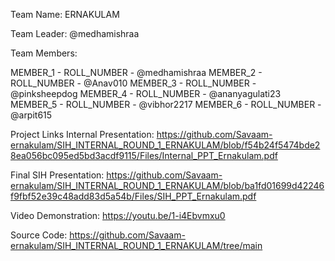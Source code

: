 Team Name: ERNAKULAM

Team Leader: @medhamishraa

Team Members: 

MEMBER_1 - ROLL_NUMBER - @medhamishraa
MEMBER_2 - ROLL_NUMBER - @Anav010
MEMBER_3 - ROLL_NUMBER - @pinksheepdog
MEMBER_4 - ROLL_NUMBER - @ananyagulati23
MEMBER_5 - ROLL_NUMBER - @vibhor2217
MEMBER_6 - ROLL_NUMBER - @arpit615


Project Links
Internal Presentation: https://github.com/Savaam-ernakulam/SIH_INTERNAL_ROUND_1_ERNAKULAM/blob/f54b24f5474bde28ea056bc095ed5bd3acdf9115/Files/Internal_PPT_Ernakulam.pdf

Final SIH Presentation: https://github.com/Savaam-ernakulam/SIH_INTERNAL_ROUND_1_ERNAKULAM/blob/ba1fd01699d42246f9fbf52e39c48add83d5a54b/Files/SIH_PPT_Ernakulam.pdf

Video Demonstration: https://youtu.be/1-i4Ebvmxu0

Source Code: https://github.com/Savaam-ernakulam/SIH_INTERNAL_ROUND_1_ERNAKULAM/tree/main

